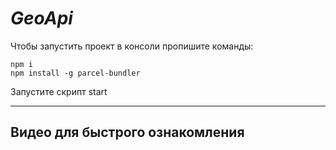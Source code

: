 # *GeoApi*
Чтобы запустить проект в консоли пропишите команды:
```
npm i
npm install -g parcel-bundler  
```
Запустите скрипт start
***
## Видео для быстрого ознакомления
